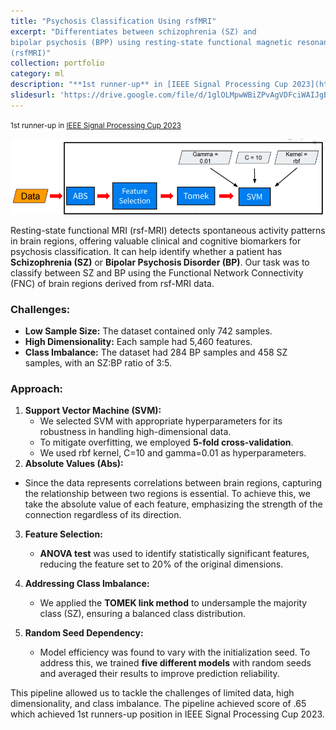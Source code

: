 ```yaml
---
title: "Psychosis Classification Using rsfMRI"
excerpt: "Differentiates between schizophrenia (SZ) and
bipolar psychosis (BPP) using resting-state functional magnetic resonance imaging
(rsfMRI)"
collection: portfolio
category: ml
description: "**1st runner-up** in [IEEE Signal Processing Cup 2023](https://signalprocessingsociety.org/community-involvement/ieee-signal-processing-cup-2023)"
slidesurl: 'https://drive.google.com/file/d/1glOLMpwWBiZPvAgVDFciWAIJgBOpX4Ew/view'
---
```

<small>1st runner-up in [IEEE Signal Processing Cup 2023](https://signalprocessingsociety.org/community-involvement/ieee-signal-processing-cup-2023)</small>

![Model Pipeline](/assets/images/portfolio/psychosis_classification-model.png)

Resting-state functional MRI (rsf-MRI) detects spontaneous activity patterns in brain regions, offering valuable clinical and cognitive biomarkers for psychosis classification. It can help identify whether a patient has **Schizophrenia (SZ)** or **Bipolar Psychosis Disorder (BP)**. Our task was to classify between SZ and BP using the Functional Network Connectivity (FNC) of brain regions derived from rsf-MRI data.

### Challenges:
- **Low Sample Size:** The dataset contained only 742 samples.
- **High Dimensionality:** Each sample had 5,460 features.
- **Class Imbalance:** The dataset had 284 BP samples and 458 SZ samples, with an SZ:BP ratio of 3:5.

### Approach:
1. **Support Vector Machine (SVM):**  
   - We selected SVM with appropriate hyperparameters for its robustness in handling high-dimensional data.
   - To mitigate overfitting, we employed **5-fold cross-validation**.
   - We used rbf kernel, C=10 and gamma=0.01 as hyperparameters.
2. **Absolute Values (Abs):** 
  - Since the data represents correlations between brain regions, capturing the relationship between two regions is essential. To achieve this, we take the absolute value of each feature, emphasizing the strength of the connection regardless of its direction.

3. **Feature Selection:**  
   - **ANOVA test** was used to identify statistically significant features, reducing the feature set to 20% of the original dimensions.

4. **Addressing Class Imbalance:**  
   - We applied the **TOMEK link method** to undersample the majority class (SZ), ensuring a balanced class distribution.

5. **Random Seed Dependency:**  
   - Model efficiency was found to vary with the initialization seed. To address this, we trained **five different models** with random seeds and averaged their results to improve prediction reliability.

This pipeline allowed us to tackle the challenges of limited data, high dimensionality, and class imbalance. The pipeline achieved score of .65 which achieved 1st runners-up position in IEEE Signal Processing Cup 2023.


